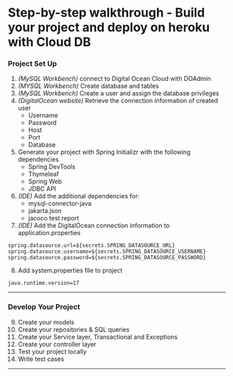 # Step-by-step walkthrough - Build your project and deploy on heroku with Cloud DB
### Project Set Up
1. _(MySQL Workbench)_ connect to Digital Ocean Cloud with DOAdmin
2. _(MYSQL Workbench)_ Create database and tables
3. _(MySQL Workbench)_ Create a user and assign the database privileges 
4. _(DigitalOcean website)_ Retrieve the connection information of created user
    * Username
    * Password
    * Host
    * Port
    * Database
5. Generate your project with Spring Initializr with the following dependencies
    * Spring DevTools
    * Thymeleaf
    * Spring Web
    * JDBC API
6. _(IDE)_ Add the additional dependencies for:
    * mysql-connector-java
    * jakarta.json
    * jacoco test report
7. _(IDE)_ Add the DigitalOcean connection information to application.properties
```
spring.datasource.url=${secrets.SPRING_DATASOURCE_URL}
spring.datasource.username=${secrets.SPRING_DATASOURCE_USERNAME}
spring.datasource.password=${secrets.SPRING_DATASOURCE_PASSWORD}
```
8. Add system.properties file to project
```
java.runtime.version=17
```
***
### Develop Your Project
9. Create your models
10. Create your repositories & SQL queries
11. Create your Service layer, Transactional and Exceptions
12. Create your controller layer
13. Test your project locally
14. Write test cases
*** 